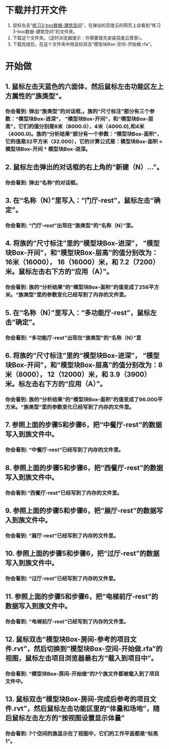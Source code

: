 # 下载并打开文件 #

1. 鼠标左击“[练习3-box数据-建筑空间](http://pan.baidu.com/s/1dDYyyDN)”，在弹出的百度云的网页上会看到“练习3-box数据-建筑空间”的文件夹。
2. 下载这个文件夹。（这时浏览器提示：你需要首先安装百度云管家）。
3. 下载完成后，在这个文件夹中用鼠标双击"模型块Box-空间-开始做.rfa"。

# 开始做 #

## 1. 鼠标左击天蓝色的六面体，然后鼠标左击功能区左上方属性的"族类型"。

### 你会看到: 弹出“族类型”的对话框,。族的“尺寸标注”部分有三个参数：“模型块Box-进深”， “模型块Box-开间”，和“模型块Box-层高”，它们的值分别是8米（8000.0），4米（4000.0),和4米（4000.0)。族的“分析结果”部分有一个参数：“模型块Box-面积”，它的值是32平方米（32.000），它的计算公式是：模型块Box-面积 = 模型块Box-开间 * 模型块Box-进深。

## 2. 鼠标左击弹出的对话框的右上角的“新建（N）...”。

### 你会看到: 弹出“名称”的对话框。

## 3. 在“名称（N）”里写入：“门厅-rest”，鼠标左击“确定”。

### 你会看到: “门厅-rest”出现在“族类型”的“名称（N）”里。

## 4. 将族的“尺寸标注”里的“模型块Box-进深”， “模型块Box-开间”，和“模型块Box-层高”的值分别改为：16米（16000）， 16（16000）米，和 7.2（7200）米。鼠标左击右下方的“应用（A）”。

### 你会看到: 族的“分析结果”的“模型块Box-面积”的值变成了256平方米。“族类型”里的参数变化已经写到了内存的文件里。

## 5. 在“名称（N）”里写入：“多功能厅-rest”，鼠标左击“确定”。

### 你会看到: “多功能厅-rest”出现在“族类型”的“名称（N）”里

## 6. 将族的“尺寸标注”里的“模型块Box-进深”， “模型块Box-开间”，和“模型块Box-层高”的值分别改为：8米（8000）， 12（12000）米，和 3.9（3900）米。标左击右下方的“应用（A）”。

### 你会看到: 族的“分析结果”的“模型块Box-面积”的值变成了96.000平方米。“族类型”里的参数变化已经写到了内存的文件里。

## 7. 参照上面的步骤5和步骤6，把“中餐厅-rest”的数据写入到族文件中。

### 你会看到: “中餐厅-rest”已经写到了内存的文件里。

## 8. 参照上面的步骤5和步骤6，把“西餐厅-rest”的数据写入到族文件中。

### 你会看到:“西餐厅-rest”已经写到了内存的文件里。 

## 9. 参照上面的步骤5和步骤6，把“展厅-rest”的数据写入到族文件中。

### 你会看到: “展厅-rest”已经写到了内存的文件里。

## 10. 参照上面的步骤5和步骤6，把“过厅-rest”的数据写入到族文件中。

### 你会看到: “过厅-rest”已经写到了内存的文件里。

## 11. 参照上面的步骤5和步骤6，把“电梯前厅-rest”的数据写入到族文件中。

### 你会看到: “电梯前厅-rest”已经写到了内存的文件里。

## 12. 鼠标双击“模型块Box-房间-参考的项目文件.rvt”，然后切换到“模型块Box-空间-开始做.rfa”的视图，鼠标左击项目浏览器最右方“载入到项目中”。

### 你会看到: “模型块Box-房间-开始做”的7个族文件都被载入到了项目文件中。

## 13. 鼠标双击“模型块Box-房间-完成后参考的项目文件.rvt”，然后鼠标左击功能区里的“体量和场地”，随后鼠标左击左方的“按视图设置显示体量”

### 你会看到: 7个空间的族显示在了视图中，它们的工作平面都是“标高1”。